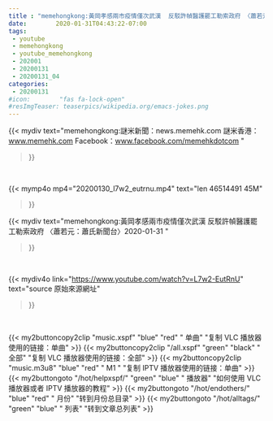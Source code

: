 ```yaml
---
title : "memehongkong:黃岡孝感兩市疫情僅次武漢  反駁許幀醫護罷工勒索政府 〈蕭若元：蕭氏新聞台〉2020-01-31 "
date:        2020-01-31T04:43:22-07:00
tags:
 - youtube
 - memehongkong
 - youtube_memehongkong
 - 202001
 - 20200131
 - 20200131_04
categories:
 - 20200131
#icon:        "fas fa-lock-open"
#resImgTeaser: teaserpics/wikipedia.org/emacs-jokes.png
---
```


{{< mydiv text="memehongkong:謎米新聞：news.memehk.com 謎米香港： www.memehk.com Facebook：www.facebook.com/memehkdotcom "
>}}
<br>


{{< mymp4o mp4="20200130_l7w2_eutrnu.mp4"
text="len 46514491    45M"
>}}


{{< mydiv text="memehongkong:黃岡孝感兩市疫情僅次武漢  反駁許幀醫護罷工勒索政府 〈蕭若元：蕭氏新聞台〉2020-01-31 "
>}}
<br>

{{< mydiv4o link="https://www.youtube.com/watch?v=L7w2-EutRnU"
text="source 原始來源網址"
>}}


<br>

{{< my2buttoncopy2clip "music.xspf"        "blue"   "red"    " 单曲"  "复制 VLC 播放器使用的链接：单曲" >}} {{< my2buttoncopy2clip "/all.xspf"         "green"  "black"  " 全部"  "复制 VLC 播放器使用的链接：全部" >}} {{< my2buttoncopy2clip "music.m3u8"        "blue"   "red"    " M1 "    "复制 IPTV 播放器使用的链接：单曲" >}} {{< my2buttongoto      "/hot/helpxspf/"    "green"  "blue"   " 播放器" "如何使用 VLC 播放器或者 IPTV 播放器的教程" >}} {{< my2buttongoto      "/hot/endothers/"   "blue"   "red"    " 月份"   "转到月份总目录" >}} {{< my2buttongoto      "/hot/alltags/"     "green"  "blue"   " 列表"   "转到文章总列表" >}} 
